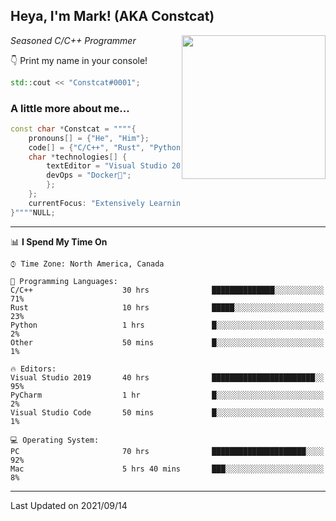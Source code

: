 <h2> Heya, I'm Mark! (AKA Constcat) </h2>
<img align='right' src="https://media2.giphy.com/media/du3J3cXyzhj75IOgvA/giphy.gif" width="230">
<p><em>Seasoned C/C++ Programmer 
</em></p>

👇 Print my name in your console! 

```C++
std::cout << "Constcat#0001";
```

### A little more about me...  

```C++
const char *Constcat = """"{
    pronouns[] = {"He", "Him"};
    code[] = {"C/C++", "Rust", "Python"};
    char *technologies[] {
        textEditor = "Visual Studio 2019";
        devOps = "Docker🐳";
        };
    };
    currentFocus: "Extensively Learning C/C++",
}""""NULL;
```

---

📊 **I Spend My Time On** 

```text
⌚︎ Time Zone: North America, Canada

💬 Programming Languages: 
C/C++                    30 hrs              ██████████████░░░░░░░░░░░   71% 
Rust                     10 hrs              █████░░░░░░░░░░░░░░░░░░░░   23% 
Python                   1 hrs               █░░░░░░░░░░░░░░░░░░░░░░░░   2% 
Other                    50 mins             █░░░░░░░░░░░░░░░░░░░░░░░░   1% 

🔥 Editors: 
Visual Studio 2019       40 hrs              ███████████████████████░░   95% 
PyCharm                  1 hr                █░░░░░░░░░░░░░░░░░░░░░░░░   2% 
Visual Studio Code       50 mins             █░░░░░░░░░░░░░░░░░░░░░░░░   1% 

💻 Operating System: 
PC                       70 hrs              █████████████████████░░░░   92%
Mac                      5 hrs 40 mins       ███░░░░░░░░░░░░░░░░░░░░░░   8%

```
---

<!-- ![Mark's GitHub stats](https://github-readme-stats.vercel.app/api?username=Constcat&show_icons=true&theme=radical&hide_border=true&count_private=true") -->

Last Updated on 2021/09/14
